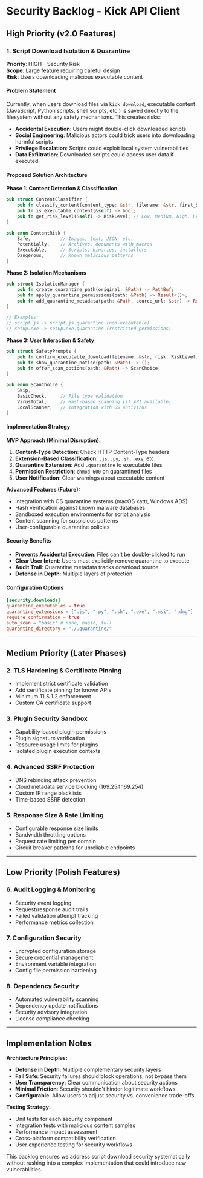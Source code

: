 # Security Backlog - Kick API Client

## High Priority (v2.0 Features)

### 1. **Script Download Isolation & Quarantine**
**Priority**: HIGH - Security Risk  
**Scope**: Large feature requiring careful design  
**Risk**: Users downloading malicious executable content

#### Problem Statement
Currently, when users download files via `kick download`, executable content (JavaScript, Python scripts, shell scripts, etc.) is saved directly to the filesystem without any safety mechanisms. This creates risks:

- **Accidental Execution**: Users might double-click downloaded scripts
- **Social Engineering**: Malicious actors could trick users into downloading harmful scripts  
- **Privilege Escalation**: Scripts could exploit local system vulnerabilities
- **Data Exfiltration**: Downloaded scripts could access user data if executed

#### Proposed Solution Architecture

**Phase 1: Content Detection & Classification**
```rust
pub struct ContentClassifier {
    pub fn classify_content(content_type: &str, filename: &str, first_bytes: &[u8]) -> ContentRisk;
    pub fn is_executable_content(&self) -> bool;
    pub fn get_risk_level(&self) -> RiskLevel; // Low, Medium, High, Critical
}

pub enum ContentRisk {
    Safe,           // Images, text, JSON, etc.
    Potentially,    // Archives, documents with macros
    Executable,     // Scripts, binaries, installers
    Dangerous,      // Known malicious patterns
}
```

**Phase 2: Isolation Mechanisms**
```rust
pub struct IsolationManager {
    pub fn create_quarantine_path(original: &Path) -> PathBuf;
    pub fn apply_quarantine_permissions(path: &Path) -> Result<()>;
    pub fn add_quarantine_metadata(path: &Path, source_url: &str) -> Result<()>;
}

// Examples:
// script.js -> script.js.quarantine (non-executable)
// setup.exe -> setup.exe.quarantine (restricted permissions)
```

**Phase 3: User Interaction & Safety**
```rust
pub struct SafetyPrompts {
    pub fn confirm_executable_download(filename: &str, risk: RiskLevel) -> bool;
    pub fn show_quarantine_notice(path: &Path) -> ();
    pub fn offer_scan_options(path: &Path) -> ScanChoice;
}

pub enum ScanChoice {
    Skip,
    BasicCheck,     // File type validation
    VirusTotal,     // Hash-based scanning (if API available)
    LocalScanner,   // Integration with OS antivirus
}
```

#### Implementation Strategy

**MVP Approach (Minimal Disruption):**
1. **Content-Type Detection**: Check HTTP Content-Type headers
2. **Extension-Based Classification**: `.js`, `.py`, `.sh`, `.exe`, etc.
3. **Quarantine Extension**: Add `.quarantine` to executable files
4. **Permission Restriction**: `chmod 600` on quarantined files
5. **User Notification**: Clear warnings about executable content

**Advanced Features (Future):**
- Integration with OS quarantine systems (macOS xattr, Windows ADS)
- Hash verification against known malware databases
- Sandboxed execution environments for script analysis
- Content scanning for suspicious patterns
- User-configurable quarantine policies

#### Security Benefits
- **Prevents Accidental Execution**: Files can't be double-clicked to run
- **Clear User Intent**: Users must explicitly remove quarantine to execute
- **Audit Trail**: Quarantine metadata tracks download source
- **Defense in Depth**: Multiple layers of protection

#### Configuration Options
```toml
[security.downloads]
quarantine_executables = true
quarantine_extensions = [".js", ".py", ".sh", ".exe", ".msi", ".dmg"]
require_confirmation = true
auto_scan = "basic" # none, basic, full
quarantine_directory = "./.quarantine/"
```

---

## Medium Priority (Later Phases)

### 2. **TLS Hardening & Certificate Pinning**
- Implement strict certificate validation
- Add certificate pinning for known APIs
- Minimum TLS 1.2 enforcement
- Custom CA certificate support

### 3. **Plugin Security Sandbox**
- Capability-based plugin permissions
- Plugin signature verification
- Resource usage limits for plugins
- Isolated plugin execution contexts

### 4. **Advanced SSRF Protection** 
- DNS rebinding attack prevention
- Cloud metadata service blocking (169.254.169.254)
- Custom IP range blacklists
- Time-based SSRF detection

### 5. **Response Size & Rate Limiting**
- Configurable response size limits
- Bandwidth throttling options
- Request rate limiting per domain
- Circuit breaker patterns for unreliable endpoints

---

## Low Priority (Polish Features)

### 6. **Audit Logging & Monitoring**
- Security event logging
- Request/response audit trails  
- Failed validation attempt tracking
- Performance metrics collection

### 7. **Configuration Security**
- Encrypted configuration storage
- Secure credential management
- Environment variable integration
- Config file permission hardening

### 8. **Dependency Security**
- Automated vulnerability scanning
- Dependency update notifications
- Security advisory integration
- License compliance checking

---

## Implementation Notes

**Architecture Principles:**
- **Defense in Depth**: Multiple complementary security layers
- **Fail Safe**: Security failures should block operations, not bypass them
- **User Transparency**: Clear communication about security actions
- **Minimal Friction**: Security shouldn't hinder legitimate workflows
- **Configurable**: Allow users to adjust security vs. convenience trade-offs

**Testing Strategy:**
- Unit tests for each security component
- Integration tests with malicious content samples
- Performance impact assessment
- Cross-platform compatibility verification
- User experience testing for security workflows

This backlog ensures we address script download security systematically without rushing into a complex implementation that could introduce new vulnerabilities.